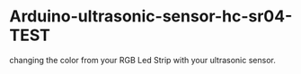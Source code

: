 # Arduino-ultrasonic-sensor-hc-sr04-TEST
changing the color from your RGB Led Strip with your ultrasonic sensor.
